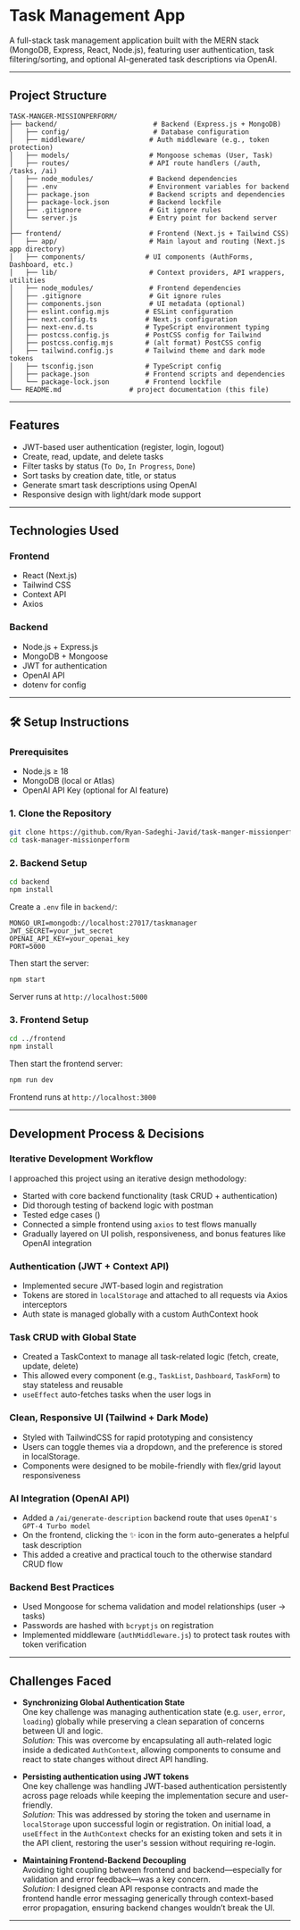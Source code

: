 # Task Management App

A full-stack task management application built with the MERN stack (MongoDB, Express, React, Node.js), featuring user authentication, task filtering/sorting, and optional AI-generated task descriptions via OpenAI.

---

## Project Structure
```
TASK-MANGER-MISSIONPERFORM/
├── backend/                        # Backend (Express.js + MongoDB)
│   ├── config/                     # Database configuration
│   ├── middleware/                # Auth middleware (e.g., token protection)
│   ├── models/                    # Mongoose schemas (User, Task)
│   ├── routes/                    # API route handlers (/auth, /tasks, /ai)
│   ├── node_modules/              # Backend dependencies
│   ├── .env                       # Environment variables for backend
│   ├── package.json               # Backend scripts and dependencies
│   ├── package-lock.json          # Backend lockfile
│   ├── .gitignore                 # Git ignore rules
│   └── server.js                  # Entry point for backend server
│
├── frontend/                      # Frontend (Next.js + Tailwind CSS)
│   ├── app/                       # Main layout and routing (Next.js app directory)
│   ├── components/               # UI components (AuthForms, Dashboard, etc.)
│   ├── lib/                       # Context providers, API wrappers, utilities
│   ├── node_modules/              # Frontend dependencies
│   ├── .gitignore                 # Git ignore rules
│   ├── components.json            # UI metadata (optional)
│   ├── eslint.config.mjs         # ESLint configuration
│   ├── next.config.ts            # Next.js configuration
│   ├── next-env.d.ts             # TypeScript environment typing
│   ├── postcss.config.js         # PostCSS config for Tailwind
│   ├── postcss.config.mjs        # (alt format) PostCSS config
│   ├── tailwind.config.js        # Tailwind theme and dark mode tokens
│   ├── tsconfig.json             # TypeScript config
│   ├── package.json              # Frontend scripts and dependencies
│   └── package-lock.json         # Frontend lockfile
└── README.md                 # project documentation (this file)
```
---

## Features

- JWT-based user authentication (register, login, logout)  
- Create, read, update, and delete tasks  
- Filter tasks by status (`To Do`, `In Progress`, `Done`)  
- Sort tasks by creation date, title, or status  
- Generate smart task descriptions using OpenAI  
- Responsive design with light/dark mode support  

---

## Technologies Used

### Frontend

- React (Next.js)  
- Tailwind CSS  
- Context API  
- Axios  

### Backend

- Node.js + Express.js  
- MongoDB + Mongoose  
- JWT for authentication
- OpenAI API  
- dotenv for config  

---

## 🛠️ Setup Instructions

### Prerequisites

- Node.js ≥ 18  
- MongoDB (local or Atlas)  
- OpenAI API Key (optional for AI feature)

### 1. Clone the Repository

```bash
git clone https://github.com/Ryan-Sadeghi-Javid/task-manger-missionperform.git
cd task-manager-missionperform
```

### 2. Backend Setup

```bash
cd backend
npm install
```

Create a `.env` file in `backend/`:

```
MONGO_URI=mongodb://localhost:27017/taskmanager
JWT_SECRET=your_jwt_secret
OPENAI_API_KEY=your_openai_key
PORT=5000
```

Then start the server:

```bash
npm start
```

Server runs at `http://localhost:5000`

### 3. Frontend Setup

```bash
cd ../frontend
npm install
```

Then start the frontend server:

```bash
npm run dev
```

Frontend runs at `http://localhost:3000`

---

## Development Process & Decisions

### Iterative Development Workflow

I approached this project using an iterative design methodology:


- Started with core backend functionality (task CRUD + authentication)
- Did thorough testing of backend logic with postman
- Tested edge cases ()
- Connected a simple frontend using `axios` to test flows manually  
- Gradually layered on UI polish, responsiveness, and bonus features like OpenAI integration

### Authentication (JWT + Context API)

- Implemented secure JWT-based login and registration
- Tokens are stored in `localStorage` and attached to all requests via Axios interceptors
- Auth state is managed globally with a custom AuthContext hook

### Task CRUD with Global State

- Created a TaskContext to manage all task-related logic (fetch, create, update, delete)
- This allowed every component (e.g., `TaskList`, `Dashboard`, `TaskForm`) to stay stateless and reusable
- `useEffect` auto-fetches tasks when the user logs in

### Clean, Responsive UI (Tailwind + Dark Mode)
- Styled with TailwindCSS for rapid prototyping and consistency
- Users can toggle themes via a dropdown, and the preference is stored in localStorage.
- Components were designed to be mobile-friendly with flex/grid layout responsiveness

### AI Integration (OpenAI API)
- Added a `/ai/generate-description` backend route that uses `OpenAI's GPT-4 Turbo model`
- On the frontend, clicking the ✨ icon in the form auto-generates a helpful task description
- This added a creative and practical touch to the otherwise standard CRUD flow

### Backend Best Practices
- Used Mongoose for schema validation and model relationships (user → tasks)
- Passwords are hashed with `bcryptjs` on registration
- Implemented middleware (`authMiddleware.js`) to protect task routes with token verification

---

## Challenges Faced

- **Synchronizing Global Authentication State**  
  One key challenge was managing authentication state (e.g. `user`, `error`, `loading`) globally while preserving a clean separation of concerns between UI and logic.  
  *Solution:* This was overcome by encapsulating all auth-related logic inside a dedicated `AuthContext`, allowing components to consume and react to state changes without direct API handling.

- **Persisting authentication using JWT tokens**  
  One key challenge was handling JWT-based authentication persistently across page reloads while keeping the implementation secure and user-friendly.  
  *Solution:* This was addressed by storing the token and username in `localStorage` upon successful login or registration. On initial load, a `useEffect` in the `AuthContext` checks for an existing token and sets it in the API client, restoring the user's session without requiring re-login.

- **Maintaining Frontend-Backend Decoupling**  
  Avoiding tight coupling between frontend and backend—especially for validation and error feedback—was a key concern.  
  *Solution:* I designed clean API response contracts and made the frontend handle error messaging generically through context-based error propagation, ensuring backend changes wouldn’t break the UI.

---
